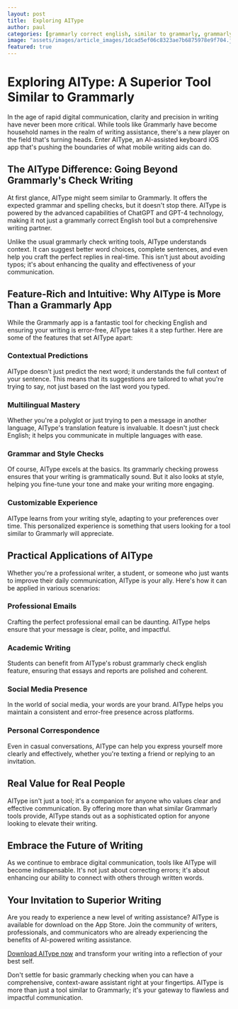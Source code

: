 ```yaml
---
layout: post
title:  Exploring AIType
author: paul
categories: [grammarly correct english, similar to grammarly, grammarly check writing, grammarly check english, grammarly app, grammarly checking, grammarly check]
image: "assets/images/article_images/1dcad5ef06c8323ae7b6875978e9f704.jpg"
featured: true
---
```


# Exploring AIType: A Superior Tool Similar to Grammarly

In the age of rapid digital communication, clarity and precision in writing have never been more critical. While tools like Grammarly have become household names in the realm of writing assistance, there's a new player on the field that's turning heads. Enter AIType, an AI-assisted keyboard iOS app that's pushing the boundaries of what mobile writing aids can do.

## The AIType Difference: Going Beyond Grammarly's Check Writing

At first glance, AIType might seem similar to Grammarly. It offers the expected grammar and spelling checks, but it doesn't stop there. AIType is powered by the advanced capabilities of ChatGPT and GPT-4 technology, making it not just a grammarly correct English tool but a comprehensive writing partner.

Unlike the usual grammarly check writing tools, AIType understands context. It can suggest better word choices, complete sentences, and even help you craft the perfect replies in real-time. This isn't just about avoiding typos; it's about enhancing the quality and effectiveness of your communication.

## Feature-Rich and Intuitive: Why AIType is More Than a Grammarly App

While the Grammarly app is a fantastic tool for checking English and ensuring your writing is error-free, AIType takes it a step further. Here are some of the features that set AIType apart:

### Contextual Predictions

AIType doesn't just predict the next word; it understands the full context of your sentence. This means that its suggestions are tailored to what you're trying to say, not just based on the last word you typed.

### Multilingual Mastery

Whether you're a polyglot or just trying to pen a message in another language, AIType's translation feature is invaluable. It doesn't just check English; it helps you communicate in multiple languages with ease.

### Grammar and Style Checks

Of course, AIType excels at the basics. Its grammarly checking prowess ensures that your writing is grammatically sound. But it also looks at style, helping you fine-tune your tone and make your writing more engaging.

### Customizable Experience

AIType learns from your writing style, adapting to your preferences over time. This personalized experience is something that users looking for a tool similar to Grammarly will appreciate.

## Practical Applications of AIType

Whether you're a professional writer, a student, or someone who just wants to improve their daily communication, AIType is your ally. Here's how it can be applied in various scenarios:

### Professional Emails

Crafting the perfect professional email can be daunting. AIType helps ensure that your message is clear, polite, and impactful.

### Academic Writing

Students can benefit from AIType's robust grammarly check english feature, ensuring that essays and reports are polished and coherent.

### Social Media Presence

In the world of social media, your words are your brand. AIType helps you maintain a consistent and error-free presence across platforms.

### Personal Correspondence

Even in casual conversations, AIType can help you express yourself more clearly and effectively, whether you're texting a friend or replying to an invitation.

## Real Value for Real People

AIType isn't just a tool; it's a companion for anyone who values clear and effective communication. By offering more than what similar Grammarly tools provide, AIType stands out as a sophisticated option for anyone looking to elevate their writing.

## Embrace the Future of Writing

As we continue to embrace digital communication, tools like AIType will become indispensable. It's not just about correcting errors; it's about enhancing our ability to connect with others through written words.

## Your Invitation to Superior Writing

Are you ready to experience a new level of writing assistance? AIType is available for download on the App Store. Join the community of writers, professionals, and communicators who are already experiencing the benefits of AI-powered writing assistance.

[Download AIType now](https://apps.apple.com/us/app/aitype-grammar-check-keyboard/id6469163944) and transform your writing into a reflection of your best self.

Don't settle for basic grammarly checking when you can have a comprehensive, context-aware assistant right at your fingertips. AIType is more than just a tool similar to Grammarly; it's your gateway to flawless and impactful communication.